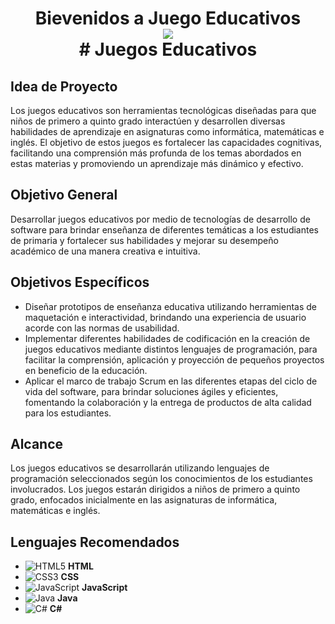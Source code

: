 <h1 align="center">Bievenidos a Juego Educativos
  <br>
<div align="center">
  <a href="https://www.unicomfacauca.edu.co/" ><img src="https://i.postimg.cc/rpNwWnWx/logo-club-programacion-logo.png?style=social" /> </a>
</div>
  # Juegos Educativos

## Idea de Proyecto

Los juegos educativos son herramientas tecnológicas diseñadas para que niños de primero a quinto grado interactúen y desarrollen diversas habilidades de aprendizaje en asignaturas como informática, matemáticas e inglés. El objetivo de estos juegos es fortalecer las capacidades cognitivas, facilitando una comprensión más profunda de los temas abordados en estas materias y promoviendo un aprendizaje más dinámico y efectivo.

## Objetivo General

Desarrollar juegos educativos por medio de tecnologías de desarrollo de software para brindar enseñanza de diferentes temáticas a los estudiantes de primaria y fortalecer sus habilidades y mejorar su desempeño académico de una manera creativa e intuitiva.

## Objetivos Específicos

- Diseñar prototipos de enseñanza educativa utilizando herramientas de maquetación e interactividad, brindando una experiencia de usuario acorde con las normas de usabilidad.
- Implementar diferentes habilidades de codificación en la creación de juegos educativos mediante distintos lenguajes de programación, para facilitar la comprensión, aplicación y proyección de pequeños proyectos en beneficio de la educación.
- Aplicar el marco de trabajo Scrum en las diferentes etapas del ciclo de vida del software, para brindar soluciones ágiles y eficientes, fomentando la colaboración y la entrega de productos de alta calidad para los estudiantes.

## Alcance

Los juegos educativos se desarrollarán utilizando lenguajes de programación seleccionados según los conocimientos de los estudiantes involucrados. Los juegos estarán dirigidos a niños de primero a quinto grado, enfocados inicialmente en las asignaturas de informática, matemáticas e inglés.

## Lenguajes Recomendados

- ![HTML5](https://img.shields.io/badge/HTML5-E34F26?style=for-the-badge&logo=html5&logoColor=white) **HTML**
- ![CSS3](https://img.shields.io/badge/CSS3-1572B6?style=for-the-badge&logo=css3&logoColor=white) **CSS**
- ![JavaScript](https://img.shields.io/badge/JavaScript-F7DF1E?style=for-the-badge&logo=javascript&logoColor=black) **JavaScript**
- ![Java](https://img.shields.io/badge/Java-007396?style=for-the-badge&logo=java&logoColor=white) **Java**
- ![C#](https://img.shields.io/badge/C%23-239120?style=for-the-badge&logo=c-sharp&logoColor=white) **C#**

